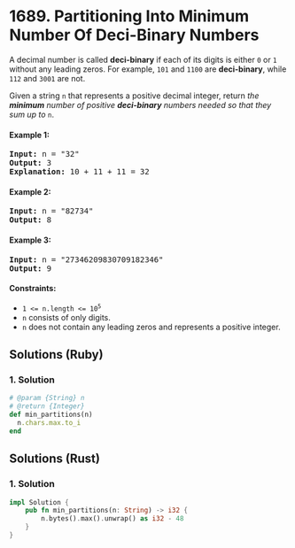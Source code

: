# 1689. Partitioning Into Minimum Number Of Deci-Binary Numbers
A decimal number is called **deci-binary** if each of its digits is either `0` or `1` without any leading zeros. For example, `101` and `1100` are **deci-binary**, while `112` and `3001` are not.

Given a string `n` that represents a positive decimal integer, return *the **minimum** number of positive **deci-binary** numbers needed so that they sum up to* `n`.

#### Example 1:
<pre>
<strong>Input:</strong> n = "32"
<strong>Output:</strong> 3
<strong>Explanation:</strong> 10 + 11 + 11 = 32
</pre>

#### Example 2:
<pre>
<strong>Input:</strong> n = "82734"
<strong>Output:</strong> 8
</pre>

#### Example 3:
<pre>
<strong>Input:</strong> n = "27346209830709182346"
<strong>Output:</strong> 9
</pre>

#### Constraints:
* <code>1 <= n.length <= 10<sup>5</sup></code>
* `n` consists of only digits.
* `n` does not contain any leading zeros and represents a positive integer.

## Solutions (Ruby)

### 1. Solution
```Ruby
# @param {String} n
# @return {Integer}
def min_partitions(n)
  n.chars.max.to_i
end
```

## Solutions (Rust)

### 1. Solution
```Rust
impl Solution {
    pub fn min_partitions(n: String) -> i32 {
        n.bytes().max().unwrap() as i32 - 48
    }
}
```
